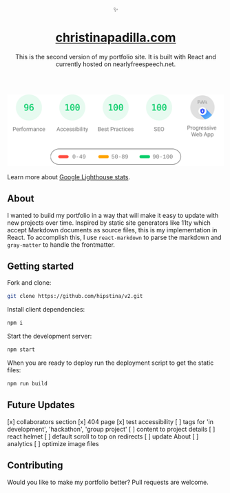 <div align="center"> ✨ </div>
<h1 align="center"> <a href="https://christinapadilla.com/" target="_blank">christinapadilla.com </a></h1>
<p align="center">This is the second version of my portfolio site. It is built with React and currently hosted on nearlyfreespeech.net. </p>
<br/>
<br/>

![Google lighthouse rating 95 Performance, 100 Accessibility, 100 Best Practices, 100 SEO](https://raw.githubusercontent.com/hipstina/v2/9705984286e9a2784f42f4c0b47171c4e45d83e6/src/assets/lighthouse.svg "Google lighthouse rating as of April 30 2021") 

Learn more about [Google Lighthouse stats](https://developers.google.com/web/tools/lighthouse/).



## About
I wanted to build my portfolio in a way that will make it easy to update with new projects over time. Inspired by static site generators like 11ty which accept Markdown documents as source files, this is my implementation in React. To accomplish this, I use `react-markdown` to parse the markdown and `gray-matter` to handle the frontmatter. 
## Getting started

Fork and clone:
```sh
git clone https://github.com/hipstina/v2.git
```


Install client dependencies:
```sh
npm i
```

Start the development server:
```sh
npm start
```

When you are ready to deploy run the deployment script to get the static files:
```sh
npm run build
```

## Future Updates
[x] collaborators section
[x] 404 page 
[x] test accessibility
[ ] tags for 'in development', 'hackathon', 'group project'
[ ] content to project details 
[ ] react helmet
[ ] default scroll to top on redirects
[ ] update About
[ ] analytics
[ ] optimize image files


## Contributing
Would you like to make my portfolio better? Pull requests are welcome. 